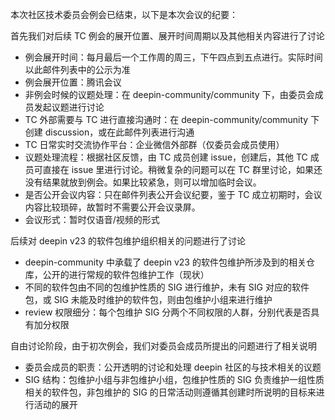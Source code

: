 本次社区技术委员会例会已结束，以下是本次会议的纪要：

首先我们对后续 TC 例会的展开位置、展开时间周期以及其他相关内容进行了讨论

- 例会展开时间：每月最后一个工作周的周三，下午四点到五点进行。实际时间以此邮件列表中的公示为准
- 例会展开位置：腾讯会议
- 非例会时候的议题处理：在 deepin-community/community 下，由委员会成员发起议题进行讨论
- TC 外部需要与 TC 进行直接沟通时：在 deepin-community/community 下创建 discussion，或在此邮件列表进行沟通
- TC 日常实时交流协作平台：企业微信外部群（仅委员会成员使用）
- 议题处理流程：根据社区反馈，由 TC 成员创建 issue，创建后，其他 TC 成员可直接在 issue 里进行讨论。稍微复杂的问题可以在 TC 群里讨论，如果还没有结果就放到例会。如果比较紧急，则可以增加临时会议。
- 是否公开会议内容：只在邮件列表公开会议纪要，鉴于 TC 成立初期时，会议内容比较琐碎，故暂时不需要公开会议录屏。
- 会议形式：暂时仅语音/视频的形式

后续对 deepin v23 的软件包维护组织相关的问题进行了讨论

- deepin-community 中承载了 deepin v23 的软件包维护所涉及到的相关仓库，公开的进行常规的软件包维护工作（现状）
- 不同的软件包由不同的包维护性质的 SIG 进行维护，未有 SIG 对应的软件包，或 SIG 未能及时维护的软件包，则由包维护小组来进行维护
- review 权限细分：每个包维护 SIG 分两个不同权限的人群，分别代表是否具有加分权限

自由讨论阶段，由于初次例会，我们对委员会成员所提出的问题进行了相关说明

- 委员会成员的职责：公开透明的讨论和处理 deepin 社区的与技术相关的议题
- SIG 结构：包维护小组与非包维护小组，包维护性质的 SIG 负责维护一组性质相关的软件包，非包维护的 SIG 的日常活动则遵循其创建时所说明的目标来进行活动的展开
